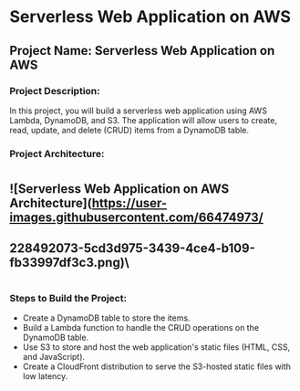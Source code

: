 # Serverless Web Application on AWS

## Project Name: Serverless Web Application on AWS

### Project Description:

In this project, you will build a serverless web application using AWS Lambda, DynamoDB, and S3. The application will allow users to create, read, update, and delete (CRUD) items from a DynamoDB table.

### Project Architecture:
#
## ![Serverless Web Application on AWS Architecture](https://user-images.githubusercontent.com/66474973/
## 228492073-5cd3d975-3439-4ce4-b109-fb33997df3c3.png)\
#

### Steps to Build the Project:

* Create a DynamoDB table to store the items.
* Build a Lambda function to handle the CRUD operations on the DynamoDB table.
* Use S3 to store and host the web application's static files (HTML, CSS, and JavaScript).
* Create a CloudFront distribution to serve the S3-hosted static files with low latency.







